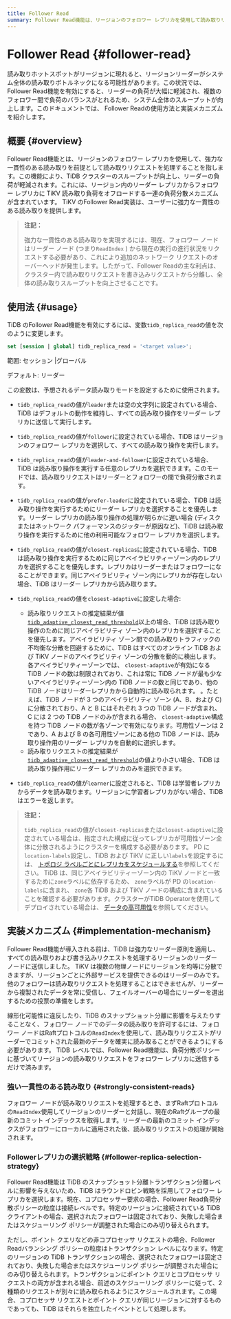 ```yaml
---
title: Follower Read
summary: Follower Read機能は、リージョンのフォロワー レプリカを使用して読み取りリクエストを処理し、リーダーの負荷を軽減します。これにより、システム全体のスループットが向上します。使用法は、変数tidb_replica_readの値を変更することで有効になります。実装メカニズムでは、フォロワー ノードが強力な一貫性のある読み取りを提供し、フォロワー レプリカの選択にはラウンドロビン戦略が採用されます。
---
```


# Follower Read {#follower-read}

読み取りホットスポットがリージョンに現れると、リージョンリーダーがシステム全体の読み取りボトルネックになる可能性があります。この状況では、Follower Read機能を有効にすると、リーダーの負荷が大幅に軽減され、複数のフォロワー間で負荷のバランスがとれるため、システム全体のスループットが向上します。このドキュメントでは、 Follower Readの使用方法と実装メカニズムを紹介します。

## 概要 {#overview}

Follower Read機能とは、リージョンのフォロワー レプリカを使用して、強力な一貫性のある読み取りを前提として読み取りリクエストを処理することを指します。この機能により、TiDB クラスターのスループットが向上し、リーダーの負荷が軽減されます。これには、リージョン内のリーダー レプリカからフォロワー レプリカに TiKV 読み取り負荷をオフロードする一連の負荷分散メカニズムが含まれています。 TiKV のFollower Read実装は、ユーザーに強力な一貫性のある読み取りを提供します。

> **注記：**
>
> 強力な一貫性のある読み取りを実現するには、現在、フォロワー ノードはリーダー ノード (つまり`ReadIndex` ) から現在の実行の進行状況をリクエストする必要があり、これにより追加のネットワーク リクエストのオーバーヘッドが発生します。したがって、Follower Readの主な利点は、クラスター内で読み取りリクエストを書き込みリクエストから分離し、全体の読み取りスループットを向上させることです。

## 使用法 {#usage}

TiDB のFollower Read機能を有効にするには、変数`tidb_replica_read`の値を次のように変更します。

```sql
set [session | global] tidb_replica_read = '<target value>';
```

範囲: セッション |グローバル

デフォルト: リーダー

この変数は、予想されるデータ読み取りモードを設定するために使用されます。

-   `tidb_replica_read`の値が`leader`または空の文字列に設定されている場合、TiDB はデフォルトの動作を維持し、すべての読み取り操作をリーダー レプリカに送信して実行します。

-   `tidb_replica_read`の値が`follower`に設定されている場合、TiDB はリージョンのフォロワー レプリカを選択して、すべての読み取り操作を実行します。

-   `tidb_replica_read`の値が`leader-and-follower`に設定されている場合、TiDB は読み取り操作を実行する任意のレプリカを選択できます。このモードでは、読み取りリクエストはリーダーとフォロワーの間で負荷分散されます。

-   `tidb_replica_read`の値が`prefer-leader`に設定されている場合、TiDB は読み取り操作を実行するためにリーダー レプリカを選択することを優先します。リーダー レプリカの読み取り操作の処理が明らかに遅い場合 (ディスクまたはネットワーク パフォーマンスのジッターが原因など)、TiDB は読み取り操作を実行するために他の利用可能なフォロワー レプリカを選択します。

-   `tidb_replica_read`の値が`closest-replicas`に設定されている場合、TiDB は読み取り操作を実行するために同じアベイラビリティーゾーン内のレプリカを選択することを優先します。レプリカはリーダーまたはフォロワーになることができます。同じアベイラビリティ ゾーン内にレプリカが存在しない場合、TiDB はリーダー レプリカから読み取ります。

-   `tidb_replica_read`の値を`closest-adaptive`に設定した場合:

    -   読み取りリクエストの推定結果が値[`tidb_adaptive_closest_read_threshold`](/system-variables.md#tidb_adaptive_closest_read_threshold-new-in-v630)以上の場合、TiDB は読み取り操作のために同じアベイラビリティ ゾーン内のレプリカを選択することを優先します。アベイラビリティ ゾーン間での読み取りトラフィックの不均衡な分散を回避するために、TiDB はすべてのオンライン TiDB および TiKV ノードのアベイラビリティ ゾーンの分散を動的に検出します。各アベイラビリティーゾーンでは、 `closest-adaptive`が有効になる TiDB ノードの数は制限されており、これは常に TiDB ノードが最も少ないアベイラビリティーゾーン内の TiDB ノードの数と同じであり、他の TiDB ノードはリーダーレプリカから自動的に読み取られます。 。たとえば、TiDB ノードが 3 つのアベイラビリティ ゾーン (A、B、および C) に分散されており、A と B にはそれぞれ 3 つの TiDB ノードが含まれ、C には 2 つの TiDB ノードのみが含まれる場合、 `closest-adaptive`構成を持つ TiDB ノードの数が各ゾーンで有効になります。可用性ゾーンは 2 であり、A および B の各可用性ゾーンにある他の TiDB ノードは、読み取り操作用のリーダー レプリカを自動的に選択します。
    -   読み取りリクエストの推定結果が[`tidb_adaptive_closest_read_threshold`](/system-variables.md#tidb_adaptive_closest_read_threshold-new-in-v630)の値より小さい場合、TiDB は読み取り操作用にリーダー レプリカのみを選択できます。

-   `tidb_replica_read`の値が`learner`に設定されると、TiDB は学習者レプリカからデータを読み取ります。リージョンに学習者レプリカがない場合、TiDB はエラーを返します。

<CustomContent platform="tidb">

> **注記：**
>
> `tidb_replica_read`の値が`closest-replicas`または`closest-adaptive`に設定されている場合は、指定された構成に従ってレプリカが可用性ゾーン全体に分散されるようにクラスターを構成する必要があります。 PD に`location-labels`設定し、TiDB および TiKV に正しい`labels`を設定するには、 [トポロジ ラベルごとにレプリカをスケジュールする](/schedule-replicas-by-topology-labels.md)を参照してください。 TiDB は、同じアベイラビリティーゾーン内の TiKV ノードと一致するために`zone`ラベルに依存するため、 `zone`ラベルが PD の`location-labels`に含まれ、 `zone`各 TiDB および TiKV ノードの構成に含まれていることを確認する必要があります。クラスターがTiDB Operatorを使用してデプロイされている場合は、 [データの高可用性](https://docs.pingcap.com/tidb-in-kubernetes/v1.4/configure-a-tidb-cluster#high-availability-of-data)を参照してください。

</CustomContent>

## 実装メカニズム {#implementation-mechanism}

Follower Read機能が導入される前は、TiDB は強力なリーダー原則を適用し、すべての読み取りおよび書き込みリクエストを処理するリージョンのリーダー ノードに送信しました。 TiKV は複数の物理ノードにリージョンを均等に分散できますが、リージョンごとに外部サービスを提供できるのはリーダーのみです。他のフォロワーは読み取りリクエストを処理することはできませんが、リーダーから複製されたデータを常に受信し、フェイルオーバーの場合にリーダーを選出するための投票の準備をします。

線形化可能性に違反したり、TiDB のスナップショット分離に影響を与えたりすることなく、フォロワー ノードでのデータの読み取りを許可するには、フォロワー ノードはRaftプロトコルの`ReadIndex`を使用して、読み取りリクエストがリーダーでコミットされた最新のデータを確実に読み取ることができるようにする必要があります。 TiDB レベルでは、Follower Read機能は、負荷分散ポリシーに基づいてリージョンの読み取りリクエストをフォロワー レプリカに送信するだけで済みます。

### 強い一貫性のある読み取り {#strongly-consistent-reads}

フォロワー ノードが読み取りリクエストを処理するとき、まずRaftプロトコルの`ReadIndex`使用してリージョンのリーダーと対話し、現在のRaftグループの最新のコミット インデックスを取得します。リーダーの最新のコミット インデックスがフォロワーにローカルに適用された後、読み取りリクエストの処理が開始されます。

### Followerレプリカの選択戦略 {#follower-replica-selection-strategy}

Follower Read機能は TiDB のスナップショット分離トランザクション分離レベルに影響を与えないため、TiDB はラウンドロビン戦略を採用してフォロワー レプリカを選択します。現在、コプロセッサー要求の場合、Follower Read負荷分散ポリシーの粒度は接続レベルです。特定のリージョンに接続されている TiDB クライアントの場合、選択されたフォロワーは固定されており、失敗した場合またはスケジューリング ポリシーが調整された場合にのみ切り替えられます。

ただし、ポイント クエリなどの非コプロセッサ リクエストの場合、Follower Readバランシング ポリシーの粒度はトランザクション レベルになります。特定のリージョンの TiDB トランザクションの場合、選択されたフォロワーは固定されており、失敗した場合またはスケジューリング ポリシーが調整された場合にのみ切り替えられます。トランザクションにポイント クエリとコプロセッサ リクエストの両方が含まれる場合、前述のスケジューリング ポリシーに従って、2 種類のリクエストが別々に読み取られるようにスケジュールされます。この場合、コプロセッサ リクエストとポイント クエリが同じリージョンに対するものであっても、TiDB はそれらを独立したイベントとして処理します。
